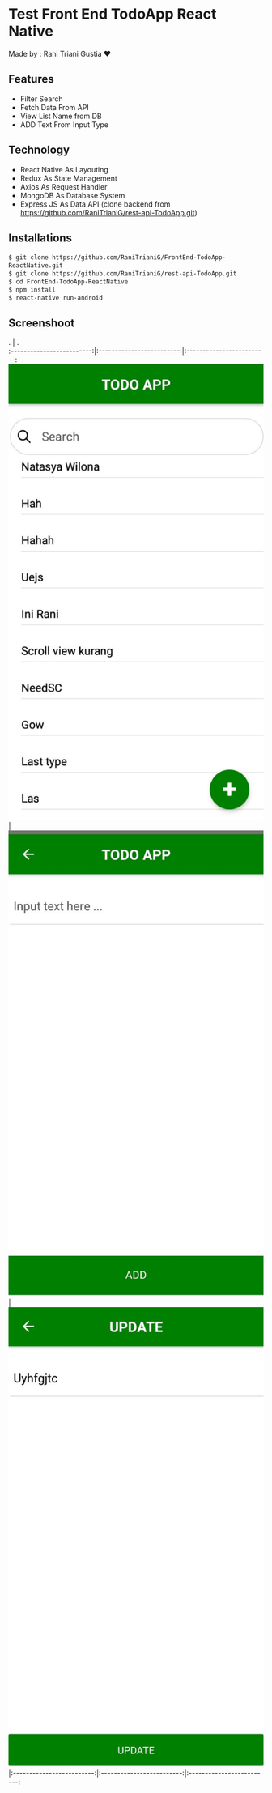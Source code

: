 # Test Front End TodoApp React Native
Made by : Rani Triani Gustia :heart:

## Features 
* Filter Search
* Fetch Data From API
* View List Name from DB
* ADD Text From Input Type

## Technology
* React Native As Layouting
* Redux As State Management
* Axios As Request Handler
* MongoDB As Database System
* Express JS As Data API (clone backend from https://github.com/RaniTrianiG/rest-api-TodoApp.git)

## Installations
```
$ git clone https://github.com/RaniTrianiG/FrontEnd-TodoApp-ReactNative.git
$ git clone https://github.com/RaniTrianiG/rest-api-TodoApp.git
$ cd FrontEnd-TodoApp-ReactNative
$ npm install
$ react-native run-android
```

## Screenshoot
.                          |  .                        
:-------------------------:|:-------------------------:|:-------------------------:
![](1.jpg)  |  ![](2.jpg)   |  ![](3.jpg)  
|:-------------------------:|:-------------------------:|:-------------------------:



